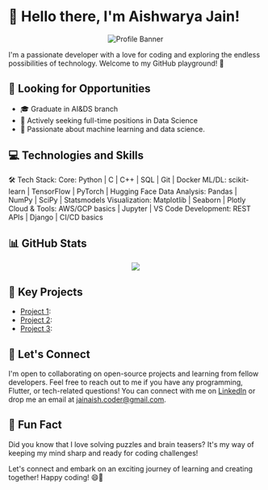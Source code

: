 # 👋 Hello there, I'm Aishwarya Jain!

<p align="center">
  <img src="https://github.com/Aishjainam-coder/Aishjainam-coder/blob/main/assets/profile-banner.png" alt="Profile Banner">
</p>

I'm a passionate developer with a love for coding and exploring the endless possibilities of technology. Welcome to my GitHub playground! 🚀

## 💼 Looking for Opportunities

- 🎓 Graduate in AI&DS branch
- 🏢 Actively seeking full-time positions in Data Science 
- 🌱 Passionate about machine learning and data science.

## 💻 Technologies and Skills

🛠️ Tech Stack: Core: Python | C | C++ | SQL | Git | Docker
ML/DL: scikit-learn | TensorFlow | PyTorch | Hugging Face
Data Analysis: Pandas | NumPy | SciPy | Statsmodels
Visualization: Matplotlib | Seaborn | Plotly
Cloud & Tools: AWS/GCP basics | Jupyter | VS Code
Development: REST APIs | Django | CI/CD basics

## 📊 GitHub Stats

<p align="center">
  <img src="https://github-readme-stats.vercel.app/api?username=Aishjainam-coder&show_icons=true&theme=radical">
</p>

## 🚀 Key Projects

- [Project 1](https://github.com/Aishjainam-coder/spy-eye):
- [Project 2](https://github.com/Stargent-Robotics-Community/Aishwarya-Jain): 
- [Project 3](https://github.com/Aishjainam-coder/Calendar-Flutter): 


## 🤝 Let's Connect

I'm open to collaborating on open-source projects and learning from fellow developers. Feel free to reach out to me if you have any programming, Flutter, or tech-related questions! You can connect with me on [LinkedIn](https://www.linkedin.com/in/aishwarya-jain-10222320a/) or drop me an email at jainaish.coder@gmail.com.

## 🚀 Fun Fact

Did you know that I love solving puzzles and brain teasers? It's my way of keeping my mind sharp and ready for coding challenges!

Let's connect and embark on an exciting journey of learning and creating together! Happy coding! 😄🚀

